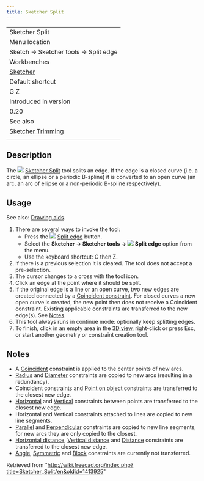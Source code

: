 ```yaml
---
title: Sketcher Split
---
```


|                                                             |
| ----------------------------------------------------------- |
| Sketcher Split                                              |
| Menu location                                               |
| Sketch → Sketcher tools → Split edge                        |
| Workbenches                                                 |
| [Sketcher](/Sketcher_Workbench "Sketcher Workbench")        |
| Default shortcut                                            |
| G Z                                                         |
| Introduced in version                                       |
| 0.20                                                        |
| See also                                                    |
| [Sketcher Trimming](/Sketcher_Trimming "Sketcher Trimming") |
|                                                             |

## Description

The ![](/images/Sketcher_Split.svg) [Sketcher Split](/Sketcher_Split "Sketcher Split") tool splits an edge. If the edge is a closed curve (i.e. a circle, an ellipse or a periodic B-spline) it is converted to an open curve (an arc, an arc of ellipse or a non-periodic B-spline respectively).

## Usage

See also: [Drawing aids](/Sketcher_Workbench#Drawing_aids "Sketcher Workbench").

1. There are several ways to invoke the tool:
   - Press the ![](/images/Sketcher_Split.svg) [Split edge](/Sketcher_Split "Sketcher Split") button.
   - Select the **Sketcher → Sketcher tools → ![](/images/Sketcher_Split.svg) Split edge** option from the menu.
   - Use the keyboard shortcut: G then Z.
2. If there is a previous selection it is cleared. The tool does not accept a pre-selection.
3. The cursor changes to a cross with the tool icon.
4. Click an edge at the point where it should be split.
5. If the original edge is a line or an open curve, two new edges are created connected by a [Coincident constraint](/Sketcher_ConstrainCoincident "Sketcher ConstrainCoincident"). For closed curves a new open curve is created, the new point then does not receive a Coincident constraint. Existing applicable constraints are transferred to the new edge(s). See [Notes](#Notes).
6. This tool always runs in continue mode: optionally keep splitting edges.
7. To finish, click in an empty area in the [3D view](/3D_view "3D view"), right-click or press Esc, or start another geometry or constraint creation tool.

## Notes

- A [Coincident](/Sketcher_ConstrainCoincident "Sketcher ConstrainCoincident") constraint is applied to the center points of new arcs.
- [Radius](/Sketcher_ConstrainRadius "Sketcher ConstrainRadius") and [Diameter](/Sketcher_ConstrainDiameter "Sketcher ConstrainDiameter") constraints are copied to new arcs (resulting in a redundancy).
- Coincident constraints and [Point on object](/Sketcher_ConstrainPointOnObject "Sketcher ConstrainPointOnObject") constraints are transferred to the closest new edge.
- [Horizontal](/Sketcher_ConstrainHorizontal "Sketcher ConstrainHorizontal") and [Vertical](/Sketcher_ConstrainVertical "Sketcher ConstrainVertical") constraints between points are transferred to the closest new edge.
- Horizontal and Vertical constraints attached to lines are copied to new line segments.
- [Parallel](/Sketcher_ConstrainParallel "Sketcher ConstrainParallel") and [Perpendicular](/Sketcher_ConstrainPerpendicular "Sketcher ConstrainPerpendicular") constraints are copied to new line segments, for new arcs they are only copied to the closest.
- [Horizontal distance](/Sketcher_ConstrainDistanceX "Sketcher ConstrainDistanceX"), [Vertical distance](/Sketcher_ConstrainDistanceY "Sketcher ConstrainDistanceY") and [Distance](/Sketcher_ConstrainDistance "Sketcher ConstrainDistance") constraints are transferred to the closest new edge.
- [Angle](/Sketcher_ConstrainAngle "Sketcher ConstrainAngle"), [Symmetric](/Sketcher_ConstrainSymmetric "Sketcher ConstrainSymmetric") and [Block](/Sketcher_ConstrainBlock "Sketcher ConstrainBlock") constraints are currently not transferred.

Retrieved from "<http://wiki.freecad.org/index.php?title=Sketcher_Split/en&oldid=1413925>"
